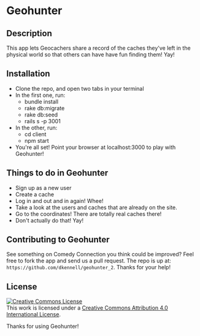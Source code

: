 # Geohunter
## Description

This app lets Geocachers share a record of the caches they've left in
the physical world so that others can have have fun finding them! Yay!

## Installation 

 - Clone the repo, and open two tabs in your terminal
 - In the first one, run:
   - bundle install
   - rake db:migrate
   - rake db:seed
   - rails s -p 3001
 - In the other, run:
   - cd client
   - npm start
 - You're all set! Point your browser at localhost:3000 to play with
 Geohunter!

## Things to do in Geohunter

- Sign up as a new user
- Create a cache
- Log in and out and in again! Whee!
- Take a look at the users and caches that are already on the site.
- Go to the coordinates! There are totally real caches there!
- Don't actually do that! Yay!

## Contributing to Geohunter

See something on Comedy Connection you think could be improved?
Feel free to fork the app and send us a pull 
request. The repo is up at:
`https://github.com/dkennell/geohunter_2`.
Thanks for your help!

## License

<a rel="license" href="http://creativecommons.org/licenses/by/4.0/"><img alt="Creative Commons License" style="border-width:0" src="https://i.creativecommons.org/l/by/4.0/88x31.png" /></a><br />This work is licensed under a <a rel="license" href="http://creativecommons.org/licenses/by/4.0/">Creative Commons Attribution 4.0 International License</a>.

Thanks for using Geohunter!
